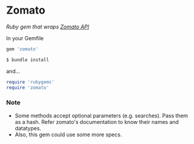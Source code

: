 # Zomato
_Ruby gem that wraps [Zomato API](http://www.zomato.com/api/documentation)_

In your Gemfile

```ruby 
gem 'zomato'
```

```bash 
$ bundle install
```

and...

```ruby 
require 'rubygems'
require 'zomato'
```

### Note

* Some methods accept optional parameters (e.g. searches). Pass them as a hash. Refer zomato's documentation to know their names and datatypes.
* Also, this gem could use some more specs.

